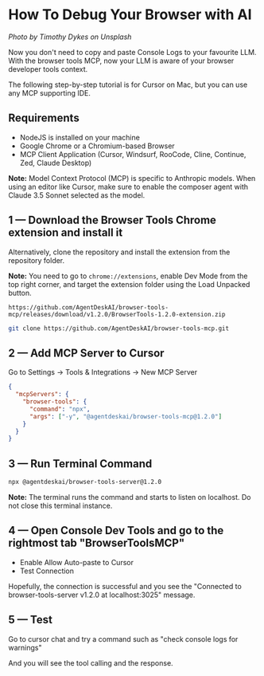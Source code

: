 # How To Debug Your Browser with AI

*Photo by Timothy Dykes on Unsplash*

Now you don't need to copy and paste Console Logs to your favourite LLM. With the browser tools MCP, now your LLM is aware of your browser developer tools context.

The following step-by-step tutorial is for Cursor on Mac, but you can use any MCP supporting IDE.

## Requirements

* NodeJS is installed on your machine
* Google Chrome or a Chromium-based Browser
* MCP Client Application (Cursor, Windsurf, RooCode, Cline, Continue, Zed, Claude Desktop)

**Note:** Model Context Protocol (MCP) is specific to Anthropic models. When using an editor like Cursor, make sure to enable the composer agent with Claude 3.5 Sonnet selected as the model.

## 1 — Download the Browser Tools Chrome extension and install it

Alternatively, clone the repository and install the extension from the repository folder.

**Note:** You need to go to `chrome://extensions`, enable Dev Mode from the top right corner, and target the extension folder using the Load Unpacked button.

```
https://github.com/AgentDeskAI/browser-tools-mcp/releases/download/v1.2.0/BrowserTools-1.2.0-extension.zip
```

```bash
git clone https://github.com/AgentDeskAI/browser-tools-mcp.git
```

## 2 — Add MCP Server to Cursor

Go to Settings -> Tools & Integrations -> New MCP Server

```json
{
  "mcpServers": {
    "browser-tools": {
      "command": "npx",
      "args": ["-y", "@agentdeskai/browser-tools-mcp@1.2.0"]
    }
  }
}
```

## 3 — Run Terminal Command

```bash
npx @agentdeskai/browser-tools-server@1.2.0
```

**Note:** The terminal runs the command and starts to listen on localhost. Do not close this terminal instance.

## 4 — Open Console Dev Tools and go to the rightmost tab "BrowserToolsMCP"

* Enable Allow Auto-paste to Cursor
* Test Connection

Hopefully, the connection is successful and you see the "Connected to browser-tools-server v1.2.0 at localhost:3025" message.

## 5 — Test

Go to cursor chat and try a command such as "check console logs for warnings"

And you will see the tool calling and the response.
